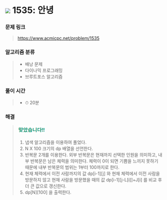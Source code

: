 # <img src="https://static.solved.ac/tier_small/9.svg" width=30> 1535: 안녕 

### 문제 링크
> https://www.acmicpc.net/problem/1535

### 알고리즘 분류
>- 배낭 문제
>- 다이나믹 프로그래밍
>- 브루트포스 알고리즘

### 풀이 시간
>- ⏱ 20분

### 해결
> ![good](../../../Img/good.png)
>1. 냅색 알고리즘을 이용하여 풀었다.
>2. N X 100 크기의 dp 배열을 선언한다.
>3. 반복문 2개를 이용한다. 외부 반복문은 현재까지 선택한 인원을 의미하고, 내부 반복문은 남은 체력을 의미한다. 체력이 0이 되면 기쁨을 느끼지 못하기 때문에 내부 반복문의 범위는 1부터 100까지로 한다.
>4. 현재 체력에서 이전 사람까지의 값 dp[i-1][j] 와 현재 체력에서 이전 사람을 방문하지 않고 현재 사람을 방문했을 때의 값 dp[i-1][j-L[i]]+J[i] 를 비교 후 더 큰 값으로 갱신한다.
>5. dp[N][100] 을 출력한다.
